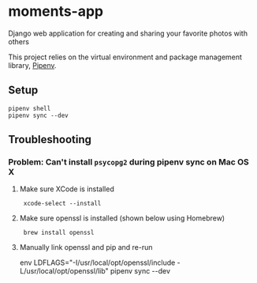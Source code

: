 # moments-app
Django web application for creating and sharing your favorite photos with others

This project relies on the virtual environment and package management library,
[Pipenv](https://pipenv.pypa.io/en/latest/). 

## Setup
    pipenv shell
    pipenv sync --dev
    

## Troubleshooting
### Problem: Can't install `psycopg2` during pipenv sync on Mac OS X
1. Make sure XCode is installed
        
        xcode-select --install

2. Make sure openssl is installed (shown below using Homebrew)

        brew install openssl

3. Manually link openssl and pip and re-run

    env LDFLAGS="-I/usr/local/opt/openssl/include -L/usr/local/opt/openssl/lib" pipenv sync --dev